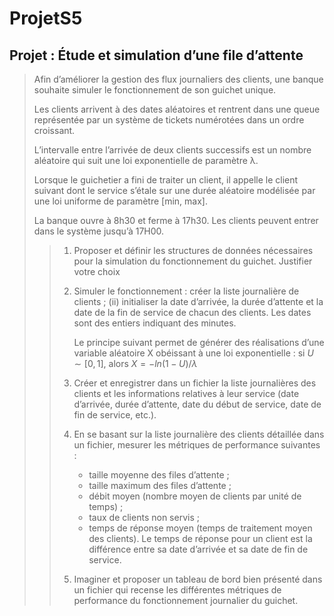 # ProjetS5

## Projet : Étude et simulation d’une file d’attente

> Afin d’améliorer la gestion des flux journaliers des clients, une banque souhaite simuler le fonctionnement de son guichet unique.
>
> Les clients arrivent à des dates aléatoires et rentrent dans une queue représentée par un système de tickets numérotées dans un ordre croissant.
>
> L’intervalle entre l’arrivée de deux clients successifs est un nombre aléatoire qui suit une loi exponentielle de paramètre λ.
>
> Lorsque le guichetier a fini de traiter un client, il appelle le client suivant dont le service s’étale sur une durée aléatoire modélisée par une loi uniforme de paramètre [min, max].
>
> La banque ouvre à 8h30 et ferme à 17h30. Les clients peuvent entrer dans le système jusqu’à 17H00.
>
> > 1. Proposer et définir les structures de données nécessaires pour la simulation du fonctionnement du guichet. Justifier votre choix
> >
> > 2. Simuler le fonctionnement :  créer la liste journalière de clients ; (ii) initialiser la date d’arrivée, la durée d’attente et la date de la fin de service de chacun des clients. Les dates sont des entiers indiquant des minutes.
> >
> >    Le principe suivant permet de générer des réalisations d’une variable aléatoire X obéissant à une loi exponentielle : si $`U ∼ [0, 1]`$, alors $`X = −ln(1 − U )/λ`$
> >
> > 3. Créer et enregistrer dans un fichier la liste journalières des clients et les informations relatives à leur service (date d’arrivée, durée d’attente, date du début de service, date de fin de service, etc.).
> >
> > 4. En se basant sur la liste journalière des clients détaillée dans un fichier, mesurer les métriques de performance suivantes :
> >    - taille moyenne des files d’attente ;
> >    - taille maximum des files d’attente ;
> >    - débit moyen (nombre moyen de clients par unité de temps) ;
> >    - taux de clients non servis ;
> >    - temps de réponse moyen (temps de traitement moyen des clients). Le temps de réponse pour un client est la différence entre sa date d’arrivée et sa date de fin de service.
> >
> > 5. Imaginer et proposer un tableau de bord bien présenté dans un fichier qui recense les différentes métriques de performance du fonctionnement journalier du guichet.

